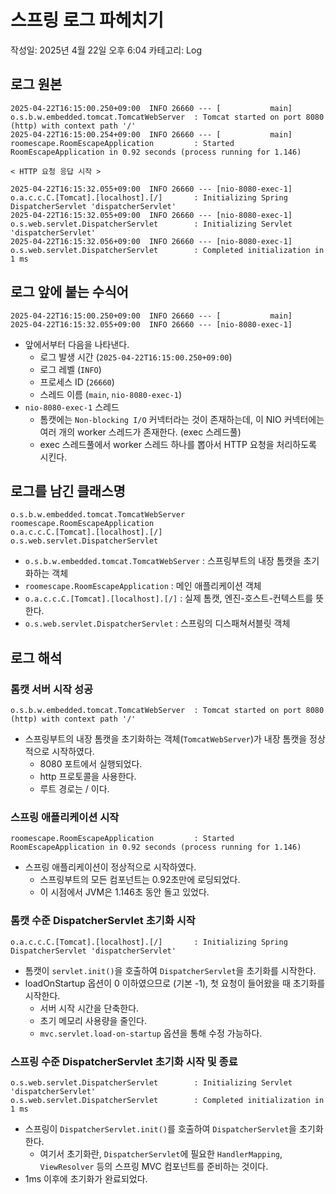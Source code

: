 # 스프링 로그 파헤치기

작성일: 2025년 4월 22일 오후 6:04
카테고리: Log

## 로그 원본

```
2025-04-22T16:15:00.250+09:00  INFO 26660 --- [           main] o.s.b.w.embedded.tomcat.TomcatWebServer  : Tomcat started on port 8080 (http) with context path '/'
2025-04-22T16:15:00.254+09:00  INFO 26660 --- [           main] roomescape.RoomEscapeApplication         : Started RoomEscapeApplication in 0.92 seconds (process running for 1.146)

< HTTP 요청 응답 시작 >

2025-04-22T16:15:32.055+09:00  INFO 26660 --- [nio-8080-exec-1] o.a.c.c.C.[Tomcat].[localhost].[/]       : Initializing Spring DispatcherServlet 'dispatcherServlet'
2025-04-22T16:15:32.055+09:00  INFO 26660 --- [nio-8080-exec-1] o.s.web.servlet.DispatcherServlet        : Initializing Servlet 'dispatcherServlet'
2025-04-22T16:15:32.056+09:00  INFO 26660 --- [nio-8080-exec-1] o.s.web.servlet.DispatcherServlet        : Completed initialization in 1 ms

```

## 로그 앞에 붙는 수식어

```
2025-04-22T16:15:00.250+09:00  INFO 26660 --- [           main]
2025-04-22T16:15:32.055+09:00  INFO 26660 --- [nio-8080-exec-1]

```

- 앞에서부터 다음을 나타낸다.
    - 로그 발생 시간 (`2025-04-22T16:15:00.250+09:00`)
    - 로그 레벨 (`INFO`)
    - 프로세스 ID (`26660`)
    - 스레드 이름 (`main`, `nio-8080-exec-1`)
- `nio-8080-exec-1` 스레드
    - 톰캣에는 `Non-blocking I/O` 커넥터라는 것이 존재하는데, 이 NIO 커넥터에는 여러 개의 worker 스레드가 존재한다. (exec 스레드풀)
    - exec 스레드풀에서 worker 스레드 하나를 뽑아서 HTTP 요청을 처리하도록 시킨다.

## 로그를 남긴 클래스명

```
o.s.b.w.embedded.tomcat.TomcatWebServer
roomescape.RoomEscapeApplication
o.a.c.c.C.[Tomcat].[localhost].[/]
o.s.web.servlet.DispatcherServlet

```

- `o.s.b.w.embedded.tomcat.TomcatWebServer` : 스프링부트의 내장 톰캣을 초기화하는 객체
- `roomescape.RoomEscapeApplication` : 메인 애플리케이션 객체
- `o.a.c.c.C.[Tomcat].[localhost].[/]` : 실제 톰캣, 엔진-호스트-컨텍스트를 뜻한다.
- `o.s.web.servlet.DispatcherServlet` : 스프링의 디스패쳐서블릿 객체

## 로그 해석

### 톰캣 서버 시작 성공

```
o.s.b.w.embedded.tomcat.TomcatWebServer  : Tomcat started on port 8080 (http) with context path '/'

```

- 스프링부트의 내장 톰캣을 초기화하는 객체(`TomcatWebServer`)가 내장 톰캣을 정상적으로 시작하였다.
    - 8080 포트에서 실행되었다.
    - http 프로토콜을 사용한다.
    - 루트 경로는 / 이다.

### 스프링 애플리케이션 시작

```
roomescape.RoomEscapeApplication         : Started RoomEscapeApplication in 0.92 seconds (process running for 1.146)

```

- 스프링 애플리케이션이 정상적으로 시작하였다.
    - 스프링부트의 모든 컴포넌트는 0.92초만에 로딩되었다.
    - 이 시점에서 JVM은 1.146초 동안 돌고 있었다.

### 톰캣 수준 DispatcherServlet 초기화 시작

```
o.a.c.c.C.[Tomcat].[localhost].[/]       : Initializing Spring DispatcherServlet 'dispatcherServlet'

```

- 톰캣이 `servlet.init()`을 호출하여 `DispatcherServlet`을 초기화를 시작한다.
- loadOnStartup 옵션이 0 이하였으므로 (기본 -1), 첫 요청이 들어왔을 때 초기화를 시작한다.
    - 서버 시작 시간을 단축한다.
    - 초기 메모리 사용량을 줄인다.
    - `mvc.servlet.load-on-startup` 옵션을 통해 수정 가능하다.

### 스프링 수준 DispatcherServlet 초기화 시작 및 종료

```
o.s.web.servlet.DispatcherServlet        : Initializing Servlet 'dispatcherServlet'
o.s.web.servlet.DispatcherServlet        : Completed initialization in 1 ms

```

- 스프링이 `DispatcherServlet.init()`를 호출하여 `DispatcherServlet`을 초기화 한다.
    - 여기서 초기화란, `DispatcherServlet`에 필요한 `HandlerMapping`, `ViewResolver` 등의 스프링 MVC 컴포넌트를 준비하는 것이다.
- 1ms 이후에 초기화가 완료되었다.